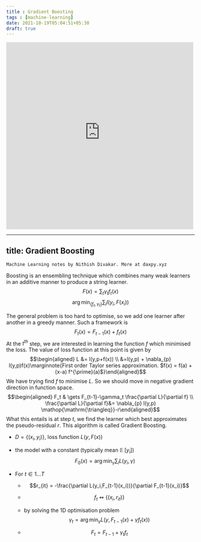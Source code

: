 ```yaml
---
title : Gradient Boosting
tags : [machine-learning]
date: 2021-10-19T05:04:51+05:30
draft: true
---
```


<!--<embed src="{{site.dev-images}}/2021-10-19-gradient-boosting.pdf" width="500" height="500"  type="application/pdf" frameborder="0" allowfullscreen>-->
<embed src="https://daxpy-website.s3.ap-southeast-1.amazonaws.com/2021-10-19-gradient-boosting.pdf" width="500" height="500"  type="application/pdf" frameborder="0" allowfullscreen>

---
title: Gradient Boosting
---

` Machine Learning notes by Nithish Divakar. More at daxpy.xyz `

Boosting is an ensembling technique which combines many weak learners in
an additive manner to produce a string learner.
$$F(x) = \sum_t \gamma_t f_t(x)$$
$$\mathop{\mathrm{arg\,min}}_{\{f_t,\gamma_t\}} \sum_i l(y_i,F(x_i))$$

The general problem is too hard to optimise, so we add one learner after
another in a greedy manner. Such a framework is
$$F_t(x) = F_{t-1}(x) + f_t(x)$$ At the $t^{th}$ step, we are interested
in learning the function $f$ which minimised the loss. The value of loss
function at this point is given by $$\begin{aligned}
    L &= l(y,p+f(x))
    \\
    &=l(y,p) + \nabla_{p} l(y,p)f(x)\marginnote{First order Taylor series approximation. $f(x) = f(a) + (x-a) f^{\prime}(a)$}\end{aligned}$$
We have trying find $f$ to minimise $L$. So we should move in negative
gradient direction in function space. $$\begin{aligned}
    F_t & \gets F_{t-1}-\gamma_t  \frac{\partial L}{\partial f}
    \\
    \frac{\partial L}{\partial f}&= \nabla_{p} l(y,p) \mathop{\mathrm{\triangleq}}-r\end{aligned}$$
What this entails is at step $t$, we find the learner which best
approximates the pseudo-residual $r$. This algorithm is called Gradient
Boosting.

-   $D=\{(x_i,y_i)\}$, loss function $L(y,F(x))$

-   the model with a constant (typically mean
    $\mathop{\mathrm{\mathbb{E}}}[y_i]$)
    $$F_0(x) = \mathop{\mathrm{arg\,min}}_{\gamma}\sum_i L(y_i,\gamma)$$

-   For $t \in 1 \ldots T$

    -   $$r_{it} = -\frac{\partial L(y_i,F_{t-1}(x_i))}{\partial F_{t-1}(x_i)}$$

    -   $$f_t \leftrightsquigarrow \{(x_i,r_{it})\}$$

    -   by solving the 1D optimisation problem
        $$\gamma_t = \mathop{\mathrm{arg\,min}}_{\gamma} L(y,F_{t-1}(x)+\gamma f_t(x))$$

    -   $$F_t = F_{t-1}+\gamma_t f_t$$


    